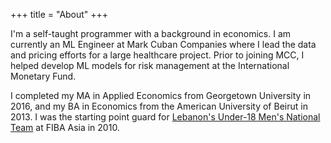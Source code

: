 +++
title = "About"
+++

I'm a self-taught programmer with a background in economics. I am currently an ML Engineer at Mark Cuban Companies where I lead the data and pricing efforts for a large healthcare project. Prior to joining MCC, I helped develop ML models for risk management at the International Monetary Fund.

I completed my MA in Applied Economics from Georgetown University in 2016, and my BA in Economics from the American University of Beirut in 2013. I was the starting point guard for [Lebanon's Under-18 Men's National Team](https://basketball.asia-basket.com/player/Ramzy-Al-Amine/Lebanon/Lebanese-U18-National-Team/204964) at FIBA Asia in 2010. 
